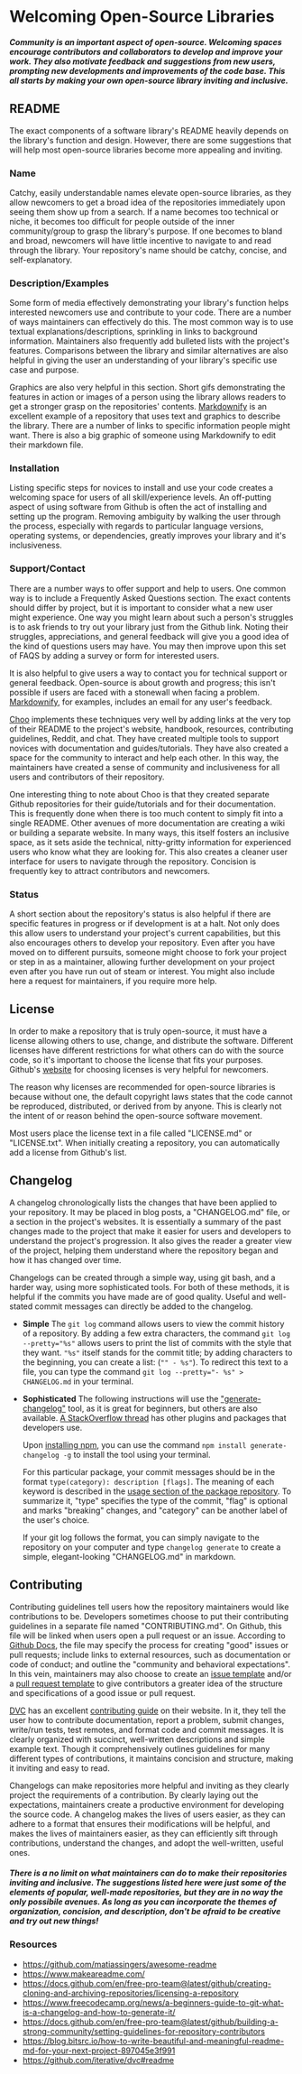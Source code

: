 # Welcoming Open-Source Libraries

##### Community is an important aspect of open-source. Welcoming spaces encourage contributors and collaborators to develop and improve your work. They also motivate feedback and suggestions from new users, prompting new developments and improvements of the code base. This all starts by making your own open-source library inviting and inclusive.

## README
The exact components of a software library's README heavily depends on the library's function and design. However, there are some suggestions that will help most open-source libraries become more appealing and inviting.

### Name
Catchy, easily understandable names elevate open-source libraries, as they allow newcomers to get a broad idea of the repositories immediately upon seeing them show up from a search. If a name becomes too technical or niche, it becomes too difficult for people outside of the inner community/group to grasp the library's purpose. If one becomes to bland and broad, newcomers will have little incentive to navigate to and read through the library. Your repository's name should be catchy, concise, and self-explanatory.

### Description/Examples
Some form of media effectively demonstrating your library's function helps interested newcomers use and contribute to your code. There are a number of ways maintainers can effectively do this. The most common way is to use textual explanations/descriptions, sprinkling in links to background information. Maintainers also frequently add bulleted lists with the project's features. Comparisons between the library and similar alternatives are also helpful in giving the user an understanding of your library's specific use case and purpose.

Graphics are also very helpful in this section. Short gifs demonstrating the features in action or images of a person using the library allows readers to get a stronger grasp on the repositories' contents. [Markdownify](https://github.com/amitmerchant1990/electron-markdownify#readme) is an excellent example of a repository that uses text and graphics to describe the library. There are a number of links to specific information people might want. There is also a big graphic of someone using Markdownify to edit their markdown file.

### Installation
Listing specific steps for novices to install and use your code creates a welcoming space for users of all skill/experience levels. An off-putting aspect of using software from Github is often the act of installing and setting up the program. Removing ambiguity by walking the user through the process, especially with regards to particular language versions, operating systems, or dependencies, greatly improves your library and it's inclusiveness.

### Support/Contact
There are a number ways to offer support and help to users. One common way is to include a Frequently Asked Questions section. The exact contents should differ by project, but it is important to consider what a new user might experience. One way you might learn about such a person's struggles is to ask friends to try out your library just from the Github link. Noting their struggles, appreciations, and general feedback will give you a good idea of the kind of questions users may have. You may then improve upon this set of FAQS by adding a survey or form for interested users.

It is also helpful to give users a way to contact you for technical support or general feedback. Open-source is about growth and progress; this isn't possible if users are faced with a stonewall when facing a problem. [Markdownify](https://github.com/amitmerchant1990/electron-markdownify#readme), for examples, includes an email for any user's feedback.

[Choo](https://github.com/choojs/choo) implements these techniques very well by adding links at the very top of their README to the project's website, handbook, resources, contributing guidelines, Reddit, and chat. They have created multiple tools to support novices with documentation and guides/tutorials. They have also created a space for the community to interact and help each other. In this way, the maintainers have created a sense of community and inclusiveness for all users and contributors of their repository.

One interesting thing to note about Choo is that they created separate Github repositories for their guide/tutorials and for their documentation. This is frequently done when there is too much content to simply fit into a single README. Other avenues of more documentation are creating a wiki or building a separate website. In many ways, this itself fosters an inclusive space, as it sets aside the technical, nitty-gritty information for experienced users who know what they are looking for. This also creates a cleaner user interface for users to navigate through the repository. Concision is frequently key to attract contributors and newcomers.

### Status
A short section about the repository's status is also helpful if there are specific features in progress or if development is at a halt. Not only does this allow users to understand your project's current capabilities, but this also encourages others to develop your repository. Even after you have moved on to different pursuits, someone might choose to fork your project or step in as a maintainer, allowing further development on your project even after you have run out of steam or interest. You might also include here a request for maintainers, if you require more help.

## License
In order to make a repository that is truly open-source, it must have a license allowing others to use, change, and distribute the software. Different licenses have different restrictions for what others can do with the source code, so it's important to choose the license that fits your purposes. Github's [website](http://choosealicense.com/) for choosing licenses is very helpful for newcomers.

The reason why licenses are recommended for open-source libraries is because without one, the default copyright laws states that the code cannot be reproduced, distributed, or derived from by anyone. This is clearly not the intent of or reason behind the open-source software movement.

Most users place the license text in a file called "LICENSE.md" or "LICENSE.txt". When initially creating a repository, you can automatically add a license from Github's list.

## Changelog
A changelog chronologically lists the changes that have been applied to your repository. It may be placed in blog posts, a "CHANGELOG.md" file, or a section in the project's websites. It is essentially a summary of the past changes made to the project that make it easier for users and developers to understand the project's progression. It also gives the reader a greater view of the project, helping them understand where the repository began and how it has changed over time.

Changelogs can be created through a simple way, using git bash, and a harder way, using more sophisticated tools. For both of these methods, it is helpful if the commits you have made are of good quality. Useful and well-stated commit messages can directly be added to the changelog.

- **Simple** The ``git log`` command allows users to view the commit history of a repository. By adding a few extra characters, the command ``git log --pretty="%s"`` allows users to print the list of commits with the style that they want. ``"%s"`` itself stands for the commit title; by adding characters to the beginning, you can create a list: (``"" - %s"``). To redirect this text to a file, you can type the command ``git log --pretty="- %s" > CHANGELOG.md`` in your terminal.

- **Sophisticated** The following instructions will use the ["generate-changelog"](https://github.com/lob/generate-changelog) tool, as it is great for beginners, but others are also available. [A StackOverflow thread](https://stackoverflow.com/questions/3523534/good-ways-to-manage-a-changelog-using-git) has other plugins and packages that developers use.

  Upon [installing npm](https://www.npmjs.com/get-npm), you can use the command ``npm install generate-changelog -g`` to install the tool using your terminal.

  For this particular package, your commit messages should be in the format  ``type(category): description [flags]``. The meaning of each keyword is described in the [usage section of the package repository](https://github.com/lob/generate-changelog). To summarize it, "type" specifies the type of the commit, "flag" is optional and  marks "breaking" changes, and "category" can be another label of the user's choice.

  If your git log follows the format, you can simply navigate to the repository on your computer and type ``changelog generate`` to create a simple, elegant-looking "CHANGELOG.md" in markdown.

## Contributing
Contributing guidelines tell users how the repository maintainers would like contributions to be. Developers sometimes choose to put their contributing guidelines in a separate file named "CONTRIBUTING.md". On Github, this file will be linked when users open a pull request or an issue. According to [Github Docs](https://docs.github.com/en/free-pro-team@latest/github/building-a-strong-community/setting-guidelines-for-repository-contributors), the file may specify the process for creating "good" issues or pull requests; include links to external resources, such as documentation or code of conduct; and outline the "community and behavioral expectations". In this vein, maintainers may also choose to create an [issue template](https://docs.github.com/en/free-pro-team@latest/github/building-a-strong-community/manually-creating-a-single-issue-template-for-your-repository) and/or a [pull request template](https://help.github.com/articles/creating-a-pull-request-template-for-your-repository/) to give contributors a greater idea of the structure and specifications of a good issue or pull request.

[DVC](https://github.com/iterative/dvc#readme) has an excellent [contributing guide](https://dvc.org/doc/user-guide/contributing/core) on their website. In it, they tell the user how to contribute documentation, report a problem, submit changes, write/run tests, test remotes, and format code and commit messages. It is clearly organized with succinct, well-written descriptions and simple example text. Though it comprehensively outlines guidelines for many different types of contributions, it maintains concision and structure, making it inviting and easy to read.

Changelogs can make repositories more helpful and inviting as they clearly project the requirements of a contribution. By clearly laying out the expectations, maintainers create a productive environment for developing the source code. A changelog makes the lives of users easier, as they can adhere to a format that ensures their modifications will be helpful, and makes the lives of maintainers easier, as they can efficiently sift through contributions, understand the changes, and adopt the well-written, useful ones.

##### There is a no limit on what maintainers can do to make their repositories inviting and inclusive. The suggestions listed here were just some of the elements of popular, well-made repositories, but they are in no way the only possibile avenues. As long as you can incorporate the themes of organization, concision, and description, don't be afraid to be creative and try out new things!

### Resources
- https://github.com/matiassingers/awesome-readme
- https://www.makeareadme.com/
- https://docs.github.com/en/free-pro-team@latest/github/creating-cloning-and-archiving-repositories/licensing-a-repository
- https://www.freecodecamp.org/news/a-beginners-guide-to-git-what-is-a-changelog-and-how-to-generate-it/
- https://docs.github.com/en/free-pro-team@latest/github/building-a-strong-community/setting-guidelines-for-repository-contributors
- https://blog.bitsrc.io/how-to-write-beautiful-and-meaningful-readme-md-for-your-next-project-897045e3f991
- https://github.com/iterative/dvc#readme
